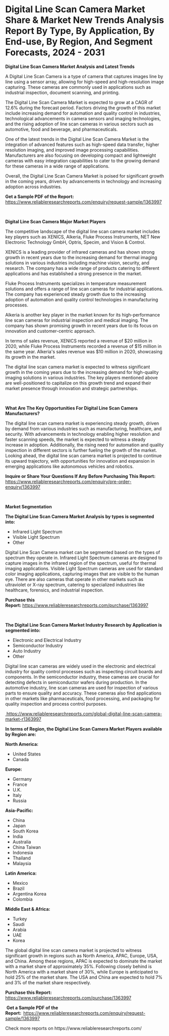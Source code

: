 <p><h1>Digital Line Scan Camera Market Share & Market New Trends Analysis Report By Type, By Application, By End-use, By Region, And Segment Forecasts, 2024 - 2031</h1></p><p><strong>Digital Line Scan Camera Market Analysis and Latest Trends</strong></p>
<p><p>A Digital Line Scan Camera is a type of camera that captures images line by line using a sensor array, allowing for high-speed and high-resolution image capturing. These cameras are commonly used in applications such as industrial inspection, document scanning, and printing.</p><p>The Digital Line Scan Camera Market is expected to grow at a CAGR of 12.6% during the forecast period. Factors driving the growth of this market include increasing demand for automation and quality control in industries, technological advancements in camera sensors and imaging technologies, and the rising adoption of line scan cameras in various sectors such as automotive, food and beverage, and pharmaceuticals.</p><p>One of the latest trends in the Digital Line Scan Camera Market is the integration of advanced features such as high-speed data transfer, higher resolution imaging, and improved image processing capabilities. Manufacturers are also focusing on developing compact and lightweight cameras with easy integration capabilities to cater to the growing demand for these cameras in a wide range of applications.</p><p>Overall, the Digital Line Scan Camera Market is poised for significant growth in the coming years, driven by advancements in technology and increasing adoption across industries.</p></p>
<p><strong>Get a Sample PDF of the Report:&nbsp;</strong> <a href="https://www.reliableresearchreports.com/enquiry/request-sample/1363997">https://www.reliableresearchreports.com/enquiry/request-sample/1363997</a></p>
<p>&nbsp;</p>
<p><strong>Digital Line Scan Camera Major Market Players</strong></p>
<p><p>The competitive landscape of the digital line scan camera market includes key players such as XENICS, Alkeria, Fluke Process Instruments, NET New Electronic Technology GmbH, Optris, Specim, and Vision & Control. </p><p>XENICS is a leading provider of infrared cameras and has shown strong growth in recent years due to the increasing demand for thermal imaging solutions in various industries including machine vision, security, and research. The company has a wide range of products catering to different applications and has established a strong presence in the market.</p><p>Fluke Process Instruments specializes in temperature measurement solutions and offers a range of line scan cameras for industrial applications. The company has experienced steady growth due to the increasing adoption of automation and quality control technologies in manufacturing processes.</p><p>Alkeria is another key player in the market known for its high-performance line scan cameras for industrial inspection and medical imaging. The company has shown promising growth in recent years due to its focus on innovation and customer-centric approach.</p><p>In terms of sales revenue, XENICS reported a revenue of $20 million in 2020, while Fluke Process Instruments recorded a revenue of $15 million in the same year. Alkeria's sales revenue was $10 million in 2020, showcasing its growth in the market.</p><p>The digital line scan camera market is expected to witness significant growth in the coming years due to the increasing demand for high-quality imaging solutions in various industries. The key players mentioned above are well-positioned to capitalize on this growth trend and expand their market presence through innovation and strategic partnerships.</p></p>
<p>&nbsp;</p>
<p><strong>What Are The Key Opportunities For Digital Line Scan Camera Manufacturers?</strong></p>
<p><p>The digital line scan camera market is experiencing steady growth, driven by demand from various industries such as manufacturing, healthcare, and security. With advancements in technology enabling higher resolution and faster scanning speeds, the market is expected to witness a steady increase in adoption. Additionally, the rising need for automation and quality inspection in different sectors is further fueling the growth of the market. Looking ahead, the digital line scan camera market is projected to continue its upward trajectory, with opportunities for innovation and expansion in emerging applications like autonomous vehicles and robotics.</p></p>
<p><strong>Inquire or Share Your Questions If Any Before Purchasing This Report:</strong> <a href="https://www.reliableresearchreports.com/enquiry/pre-order-enquiry/1363997">https://www.reliableresearchreports.com/enquiry/pre-order-enquiry/1363997</a></p>
<p>&nbsp;</p>
<p><strong>Market Segmentation</strong></p>
<p><strong>The Digital Line Scan Camera Market Analysis by types is segmented into:</strong></p>
<p><ul><li>Infrared Light Spectrum</li><li>Visible Light Spectrum</li><li>Other</li></ul></p>
<p><p>Digital Line Scan Camera market can be segmented based on the types of spectrum they operate in. Infrared Light Spectrum cameras are designed to capture images in the infrared region of the spectrum, useful for thermal imaging applications. Visible Light Spectrum cameras are used for standard color imaging applications, capturing images that are visible to the human eye. There are also cameras that operate in other markets such as ultraviolet or X-ray spectrum, catering to specialized industries like healthcare, forensics, and industrial inspection.</p></p>
<p><strong>Purchase this Report:&nbsp;</strong><a href="https://www.reliableresearchreports.com/purchase/1363997">https://www.reliableresearchreports.com/purchase/1363997</a></p>
<p>&nbsp;</p>
<p><strong>The Digital Line Scan Camera Market Industry Research by Application is segmented into:</strong></p>
<p><ul><li>Electronic and Electrical Industry</li><li>Semiconductor Industry</li><li>Auto Industry</li><li>Other</li></ul></p>
<p><p>Digital line scan cameras are widely used in the electronic and electrical industry for quality control processes such as inspecting circuit boards and components. In the semiconductor industry, these cameras are crucial for detecting defects in semiconductor wafers during production. In the automotive industry, line scan cameras are used for inspection of various parts to ensure quality and accuracy. These cameras also find applications in other markets like pharmaceuticals, food processing, and packaging for quality inspection and process control purposes.</p></p>
<p><a href="https://www.reliableresearchreports.com/global-digital-line-scan-camera-market-r1363997">&nbsp;https://www.reliableresearchreports.com/global-digital-line-scan-camera-market-r1363997</a></p>
<p><strong>In terms of Region, the Digital Line Scan Camera Market Players available by Region are:</strong></p>
<p>
    <p> <strong> North America: </strong>
        <ul>
            <li>United States</li>
            <li>Canada</li>
        </ul>
        </p> 
    <p> <strong> Europe: </strong>
        <ul>
            <li>Germany</li>
            <li>France</li>
            <li>U.K.</li>
            <li>Italy</li>
            <li>Russia</li>
        </ul>
        </p> 
    <p> <strong> Asia-Pacific: </strong>
        <ul>
            <li>China</li>
            <li>Japan</li>
            <li>South Korea</li>
            <li>India</li>
            <li>Australia</li>
            <li>China Taiwan</li>
            <li>Indonesia</li>
            <li>Thailand</li>
            <li>Malaysia</li>
        </ul>
        </p> 
    <p> <strong> Latin America: </strong>
        <ul>
            <li>Mexico</li>
            <li>Brazil</li>
            <li>Argentina Korea</li>
            <li>Colombia</li>
        </ul>
        </p> 
    <p> <strong> Middle East & Africa: </strong>
        <ul>
            <li>Turkey</li>
            <li>Saudi</li>
            <li>Arabia</li>
            <li>UAE</li>
            <li>Korea</li>
        </ul>
    </p>
    </p>
<p><p>The global digital line scan camera market is projected to witness significant growth in regions such as North America, APAC, Europe, USA, and China. Among these regions, APAC is expected to dominate the market with a market share of approximately 35%. Following closely behind is North America with a market share of 30%, while Europe is anticipated to hold 25% of the market share. The USA and China are expected to hold 7% and 3% of the market share respectively.</p></p>
<p><strong>Purchase this Report: </strong><a href="https://www.reliableresearchreports.com/purchase/1363997">https://www.reliableresearchreports.com/purchase/1363997</a></p>
<p>&nbsp;<strong>Get a Sample PDF of the Report:&nbsp;&nbsp;</strong><a href="https://www.reliableresearchreports.com/enquiry/request-sample/1363997">https://www.reliableresearchreports.com/enquiry/request-sample/1363997</a></p>
<p><strong></strong></p>
<p>Check more reports on https://www.reliableresearchreports.com/</p>